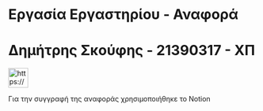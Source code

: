 # Εργασία Εργαστηρίου - Αναφορά

# Δημήτρης Σκούφης - 21390317 - ΧΠ

<aside>
<img src="https://www.notion.so/icons/add_green.svg" alt="https://www.notion.so/icons/add_green.svg" width="40px" />

Για την συγγραφή της αναφοράς χρησιμοποιήθηκε το Notion

</aside>
